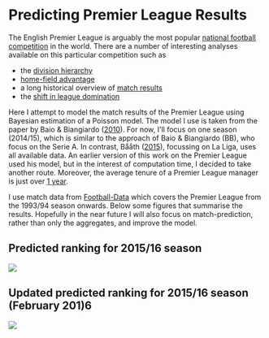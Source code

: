 # Predicting Premier League Results

The English Premier League is arguably the most popular [national football competition](http://www.nytimes.com/2015/04/02/upshot/globalization-under-attack-on-the-soccer-field.html) in the world.
There are a number of interesting analyses available on this particular competition such as
* the [division hierarchy](fivethirtyeight.com/features/beneath-the-premier-league-stands-the-great-football-pyramid-of-england/)
* [home-field advantage](http://fivethirtyeight.com/features/home-field-advantage-english-premier-league/)
* a long historical overview of [match results](http://fivethirtyeight.com/features/in-126-years-english-football-has-seen-13475-nil-nil-draws/)
* the [shift in league domination](http://fivethirtyeight.com/features/the-long-migration-of-english-football/)

Here I attempt to model the match results of the Premier League using Bayesian estimation of a Poisson model.
The model I use is taken from the paper by Baio & Biangiardo ([2010](http://discovery.ucl.ac.uk/16040/)).
For now, I'll focus on one season (2014/15), which is similar to the approach of Baio & Biangiardo (BB), who focus on the Serie A. 
In contrast, Bååth ([2015](http://www.sumsar.net/papers/baath_2015_modeling_match_resluts_in_soccer.pdf)), focussing on La Liga, uses all available data.
An earlier version of this work on the Premier League used his model, but in the interest of computation time, I decided to take another route. 
Moreover, the average tenure of a Premier League manager is just over [1 year](http://www.theguardian.com/football/2015/jun/05/managers-sacked-more-quickly-lma).

I use match data from [Football-Data](http://www.football-data.co.uk/data.php) which covers the Premier League from the 1993/94 season onwards. 
Below some figures that summarise the results. 
Hopefully in the near future I will also focus on match-prediction, rather than only the aggregates, and improve the model. 

## Predicted ranking for 2015/16 season
![](http://i.imgur.com/D21vWDA.png)

## Updated predicted ranking for 2015/16 season (February 201)6
![](http://i.imgur.com/IYl4Yuu.png)



